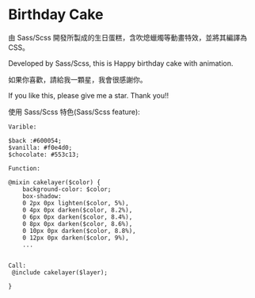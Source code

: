 # Birthday Cake

由 Sass/Scss 開發所製成的生日蛋糕，含吹熄蠟燭等動畫特效，並將其編譯為 CSS。

Developed by Sass/Scss, this is Happy birthday cake with animation.

如果你喜歡，請給我一顆星，我會很感謝你。

If you like this, please give me a star. Thank you!!

使用 Sass/Scss 特色(Sass/Scss feature):

```
Varible:

$back :#600054;
$vanilla: #f0e4d0;
$chocolate: #553c13;

```

```
Function:

@mixin cakelayer($color) {
    background-color: $color;
    box-shadow:
    0 2px 0px lighten($color, 5%),
    0 4px 0px darken($color, 8.2%),
    0 6px 0px darken($color, 8.4%),
    0 8px 0px darken($color, 8.6%),
    0 10px 0px darken($color, 8.8%),
    0 12px 0px darken($color, 9%),
    ...


Call:
 @include cakelayer($layer);

}

```

<img src='https://raw.githubusercontent.com/tsen1220/strawberrycake/master/cake.jpg' alt=''>
